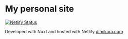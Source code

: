 # My personal site 

[![Netlify Status](https://api.netlify.com/api/v1/badges/18c07a69-66cd-4905-8e03-58607c804494/deploy-status)](https://app.netlify.com/sites/vibrant-johnson-020923/deploys)

Developed with Nuxt and hosted with Netlify [dimikara.com](https://www.dimikara.com/) 
